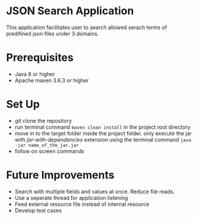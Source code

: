 # JSON Search Application
This application facilitates user to search allowed serach terms of predifined json files under 3 domains.

# Prerequisites
* Java 8 or higher
* Apache maven 3.6.3 or higher 

# Set Up
* git clone the repository
* run terminal command `maven clean install` in the project root directory
* move in to the target folder inside the project folder. only execute the jar with *jar-with-dependencies* extension using the terminal command `java -jar name_of_the_jar.jar`
* follow on screen commands

# Future Improvements
* Search with multiple fields and values at once. Reduce file reads.
* Use a seperate thread for application listening
* Feed external resource file instead of internal resource
* Develop test cases

